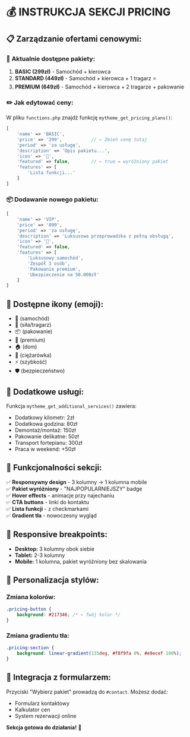 # 💰 INSTRUKCJA SEKCJI PRICING

## 📋 Zarządzanie ofertami cenowymi:

### 🎯 **Aktualnie dostępne pakiety:**

1. **BASIC (299zł)** - Samochód + kierowca
2. **STANDARD (449zł)** - Samochód + kierowca + 1 tragarz ⭐
3. **PREMIUM (649zł)** - Samochód + kierowca + 2 tragarze + pakowanie

### ✏️ **Jak edytować ceny:**

W pliku `functions.php` znajdź funkcję `mytheme_get_pricing_plans()`:

```php
[
    'name' => 'BASIC',
    'price' => '299',           // ← Zmień cenę tutaj
    'period' => 'za usługę',
    'description' => 'Opis pakietu...',
    'icon' => '🚗',
    'featured' => false,        // ← true = wyróżniony pakiet
    'features' => [
        'Lista funkcji...'
    ]
]
```

### 📦 **Dodawanie nowego pakietu:**

```php
[
    'name' => 'VIP',
    'price' => '899',
    'period' => 'za usługę',
    'description' => 'Luksusowa przeprowadzka z pełną obsługą',
    'icon' => '👑',
    'featured' => false,
    'features' => [
        'Luksusowy samochód',
        'Zespół 3 osób',
        'Pakowanie premium',
        'Ubezpieczenie na 50.000zł'
    ]
]
```

## 🎨 **Dostępne ikony (emoji):**

- 🚗 (samochód)
- 💪 (siła/tragarz)  
- 📦 (pakowanie)
- 👑 (premium)
- 🏠 (dom)
- 🚛 (ciężarówka)
- ⚡ (szybkość)
- 🛡️ (bezpieczeństwo)

## 🔧 **Dodatkowe usługi:**

Funkcja `mytheme_get_additional_services()` zawiera:
- Dodatkowy kilometr: 2zł
- Dodatkowa godzina: 80zł
- Demontaż/montaż: 150zł
- Pakowanie delikatne: 50zł
- Transport fortepianu: 300zł
- Praca w weekend: +50zł

## 🎯 **Funkcjonalności sekcji:**

✅ **Responsywny design** - 3 kolumny → 1 kolumna mobile  
✅ **Pakiet wyróżniony** - "NAJPOPULARNIEJSZY" badge  
✅ **Hover effects** - animacje przy najechaniu  
✅ **CTA buttons** - linki do kontaktu  
✅ **Lista funkcji** - z checkmarkami  
✅ **Gradient tła** - nowoczesny wygląd  

## 📱 **Responsive breakpoints:**

- **Desktop:** 3 kolumny obok siebie
- **Tablet:** 2-3 kolumny  
- **Mobile:** 1 kolumna, pakiet wyróżniony bez skalowania

## 🎨 **Personalizacja stylów:**

### **Zmiana kolorów:**
```css
.pricing-button {
    background: #217346; /* ← Twój kolor */
}
```

### **Zmiana gradientu tła:**
```css
.pricing-section {
    background: linear-gradient(135deg, #f8f9fa 0%, #e9ecef 100%);
}
```

## 🔗 **Integracja z formularzem:**

Przyciski "Wybierz pakiet" prowadzą do `#contact`. Możesz dodać:
- Formularz kontaktowy
- Kalkulator cen
- System rezerwacji online

**Sekcja gotowa do działania!** 🚀
